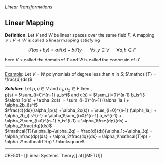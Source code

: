 ###### Linear Transformations ######
## Linear Mapping ##

**Definition**: Let $V$ and $W$ be linear spaces over the same field $F$. A mapping $\mathcal{T}: V \rightarrow W$ is called a linear mapping satisfying 

$$\mathcal{T}(ax+by) = a\mathcal{T}(x) + b\mathcal{T}(y) \ \ \ \ \ \ \forall x,y \in V \ \ \ \ \ \ \forall a,b \in F$$

here $V$ is called the domain of $T$ and $W$ is called the codomain of $\mathcal{T}$.

------------------------------------------------------------------------------------------
<ins>Example</ins>: Let $V = W$ polynomials of degree less than $n$ in $S$; $\mathcal{T} = \frac{d}{ds}$

**_Solution_**: Let $p,q \in V$ and $\alpha_1,\alpha_2 \in F$ then ,   
p(s) = $\sum_{i=0}^{n-1} a_is^i$ and q(s) = $\sum_{i=0}^{n-1} b_is^i$  
$\alpha_1p(s) + \alpha_2q(s) = \sum_{i=0}^{n-1} (\alpha_1a_i + \alpha_2b_i)s^i$  
$\frac{d}{ds}(\alpha_1p(s) + \alpha_2q(s)) = \sum_{i=0}^{n-1} (\alpha_1a_i + \alpha_2b_i)is^{i-1} = \alpha_1\sum_{i=0}^{n-1} a_is^{i-1} + \alpha_2\sum_{i=0}^{n-1} b_is^{i-1} = \alpha_1\frac{dp}{ds} + \alpha_2\frac{dq}{ds}$  
$\mathcal{T}(\alpha_1p+\alpha_2q) = \frac{d}{ds}(\alpha_1p+\alpha_2q) = \alpha_1\frac{dp}{ds} + \alpha_2\frac{dq}{ds} = \alpha_1\mathcal{T}(p) + \alpha_2\mathcal{T}(q) \ \blacksquare$

<!-- 
**Definition**: A linear space (or vector space) over a [[field]] $F$ is a set $V$ with two operations, addition and scalar multiplication such that the following axioms hold:

**Vector Addition** $(+): V \times V \rightarrow V$ such that $x + y \in V$ for all $x,y \in V$.
- (A1) $x + y = y + x$   $\forall x,y \in V$ (commutativity)  
- (A2) $x + (y + z) = (x + y) + z$   $\forall x,y,z \in V$ (associativity)  
- (A3) There exists an element $0 \in V$ such that $x + 0 = x$   $\forall x \in V$ (existence of additive identity)  
- (A4) For every $x \in V$ there exist an element $-x \in V$ such that $x + (-x) = 0$   $\forall x \in V$ (existence of additive inverse)


**Scalar Multiplication** $(\cdot): F \times V \rightarrow V$ such that $\alpha x \in V$ for all $\alpha \in F$ and $x \in V$.  
- (M1) $\alpha (bx) = (\alpha b)x$   $\forall \alpha, \beta \in F$ and $\forall x \in V$ (associativity)  
- (M2) $\alpha(x+y) = \alpha x + \alpha y$   $\forall \alpha \in F$ and $\forall x,y \in V$ (distributivity)  
- (M3) $(\alpha + \beta)x = \alpha x + \beta x$   $\forall \alpha, \beta \in F$ and $\forall x \in V$ (distributivity)  
- (M4) $1_Fx = x$   $\forall x \in V$ (existence of multiplicative identity)

Elements of the vector space are called vectors, or points.

Scalar multiplication in a vector space depends on the field $F$. Thus when we say $x \in V$, we mean that $x$ is a vector in the vector space $V$ over the field $F$ or $(V,F)$.  
For example, $\mathbb{R}^n$ is a vector space over the field $\mathbb{R}$, and $\mathbb{C}^n$ is a vector space over the field $\mathbb{C}$.

> Sharing the same field is a necessary condition for two vector spaces to be comparable. For example, $\mathbb{R}^n$ and $\mathbb{C}^n$ are not comparable.  

> The simplest vector space contains only one point. In other words, $\{0\}$ is a vector space.

------------------------------------------------------------------------------------------
<ins>Example</ins>: Show that $x 0_F  = 0_V$ for all $x \in V$  
<ins>Proof:</ins>
1. $y = x0_F = 0_V$ is assumed to be true.
2. $x + y = x + x0_F = x1_F+ x0_F$      (M4)
3. $x + y = x(1_F + 0_F) = x1_F$            (M3)
4. $x + y + (-x) = x1_F + (-x1_F)$      (A4)
5. $y = x(1_F + (-1_F)) = x0_V = 0_V$     (A2)    $\blacksquare$
  
------------------------------------------------------------------------------------------
<ins>Example</ins>: Show that $x0_F = 0_v$  
<ins>Proof:</ins>  
1. Assume $y = x0_F$ and show $y = 0_V$.  
2. $x + y = x + x0_F = x1_F + x0_F$       (M4)
3. $x + y = x1_F + x0_F = x(1_F + 0_F)$   (M3)
4. $x + y = x(1_F + 0_F) = x1_F$              (A3)
5. $x + y = x1_F = x$                            (M4)
6. $x + y + (-x) = x + (-x)$               (A4)
7. $y = x + (-x) = 0_V$                         (A4)    $\blacksquare$

>**Remark**: A vector space has a unique additive identity.


### Function Space ###  
**Definition**: Let $S$ be a set and $F$ be a field. The set of all functions from $S$ to $F$ is denoted by $F^S$.

For $f,g \in F^S$, the sum $f+g \in F^S$ is the function defined by  

$$(f+g)(x) = f(x) + g(x), \ \forall x \in S$$

For $f \in F^S$ and $\alpha \in F$, the product $\alpha f \in F^S$ is the function defined by

$$(\alpha f)(x) = \alpha f(x), \ \forall x \in S$$  

------------------------------------------------------------------------------------------
<ins>Example</ins>: Set of all [[polynomials]] with degree n with coefficients in $F$ is denoted by $F[x]_n$.


> What essentially function spaces are, is that they are the set of all functions from a set to a field. For example, the set of all polynomials with degree n with coefficients in $F$ is denoted by $F[x]_n$. -->

------------------------------------------------------------------------------------------
#EE501 - [[Linear Systems Theory]] at [[METU]]